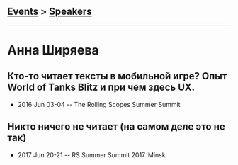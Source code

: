 ## [Events](../README.md) > [Speakers](../speakers.md)
---

# Анна Ширяева

## Кто-то читает тексты в мобильной игре? Опыт World of Tanks Blitz и при чём здесь UX.
- 2016 Jun 03-04 -- The Rolling Scopes Summer Summit    
## Никто ничего не читает (на самом деле это не так)
- 2017 Jun 20-21 -- RS Summer Summit 2017. Minsk    
